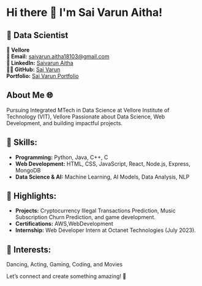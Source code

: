 # Hi there 👋 I'm Sai Varun Aitha!
## 🚀 Data Scientist 


**📍 Vellore** <br/>
**📧 Email:** saivarun.aitha18103@gmail.com<br/>
**🔗 LinkedIn:** [Saivarun Aitha](https://www.linkedin.com/in/saivarun-aitha/) <br/>
**👨‍💻 GitHub:** [Sai Varun](https://github.com/AITHASAIVARUN) <br/>
**Portfolio:** [Sai Varun Portfolio](https://saivarunaitha-portfolio.netlify.app/)<br/>

## About Me 🌐
Pursuing Integrated MTech in Data Science at Vellore Institute of Technology (VIT), Vellore Passionate about Data Science, Web Development, and building impactful projects.

## 🚀 Skills:
- **Programming:** Python, Java, C++, C
- **Web Development:** HTML, CSS, JavaScript, React, Node.js, Express, MongoDB
- **Data Science & AI:** Machine Learning, AI Models, Data Analysis, NLP

## 🌟 Highlights:
- **Projects:** Cryptocurrency Illegal Transactions Prediction, Music Subscription Churn Prediction, and game development.
- **Certifications:** AWS,WebDevelopment
- **Internship:** Web Developer Intern at Octanet Technologies (July 2023).

## 🌱 Interests:
Dancing, Acting, Gaming, Coding, and Movies

Let’s connect and create something amazing! 🚀
